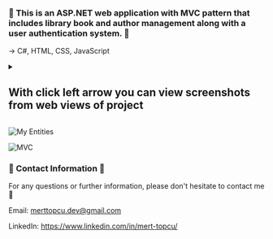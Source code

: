 ### :notebook: This is an ASP.NET web application with MVC pattern that includes library book and author management along with a user authentication system. :notebook:
-> C#, HTML, CSS, JavaScript
<details> <summary><h2>With click left arrow you can view screenshots from web views of project</h2></summary>
  
  <img src="https://i.ibb.co/jyD8c64/Homepage.png"  />
   <img src="https://i.ibb.co/N7zzj7Z/Home-Screen-With-Login.png"  />
   <img src="https://i.ibb.co/L5Xfdgm/Book-View-All.png"  />
    <img src="https://i.ibb.co/6nSC5Mp/Update-Pop-Up.png"  />
     <img src="https://i.ibb.co/16p0k5T/Author-View-All.png"  />
      <img src="https://i.ibb.co/T1yC9Js/Register-Form.png"  />
       <img src="https://i.ibb.co/tQzWjXP/Sign-In-Form.png"  />
</details>


![My Entities](https://github.com/user-attachments/assets/4360a4da-c407-4069-ab57-1c573e67f60c)

![MVC](https://github.com/user-attachments/assets/3701b368-e837-4b9b-9fd9-13650ee07da0)





### :incoming_envelope: Contact Information :incoming_envelope:

For any questions or further information, please don't hesitate to contact me :pray:

Email: merttopcu.dev@gmail.com

LinkedIn: https://www.linkedin.com/in/mert-topcu/

 



